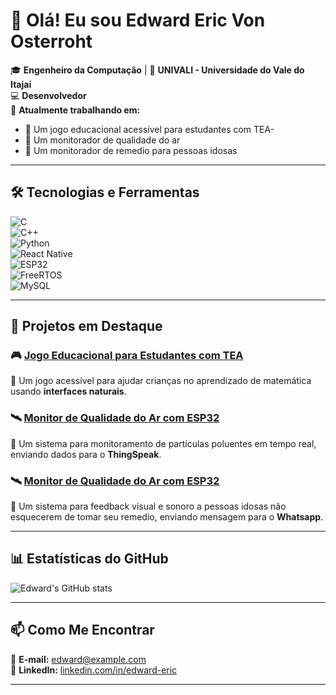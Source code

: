 # 👋 Olá! Eu sou Edward Eric Von Osterroht  

🎓 **Engenheiro da Computação** | 📍 **UNIVALI - Universidade do Vale do Itajaí**  
💻 **Desenvolvedor**  
🚀 **Atualmente trabalhando em:**  
- 🌱 Um jogo educacional acessível para estudantes com TEA- 
- 📡 Um monitorador de qualidade do ar
- 📡 Um monitorador de remedio para pessoas idosas

---
## 🛠️ Tecnologias e Ferramentas  

![C](https://img.shields.io/badge/C-00599C?style=for-the-badge&logo=c&logoColor=white)  
![C++](https://img.shields.io/badge/C++-00599C?style=for-the-badge&logo=cplusplus&logoColor=white)  
![Python](https://img.shields.io/badge/Python-3776AB?style=for-the-badge&logo=python&logoColor=white)  
![React Native](https://img.shields.io/badge/React_Native-20232A?style=for-the-badge&logo=react)  
![ESP32](https://img.shields.io/badge/ESP32-006CDE?style=for-the-badge&logo=espressif)  
![FreeRTOS](https://img.shields.io/badge/FreeRTOS-0085CA?style=for-the-badge&logo=freertos&logoColor=white)  
![MySQL](https://img.shields.io/badge/MySQL-4479A1?style=for-the-badge&logo=mysql&logoColor=white)

---

## 📌 Projetos em Destaque  

### 🎮 [Jogo Educacional para Estudantes com TEA](https://github.com/seu-usuario/jogo-educacional-tea)  
🧩 Um jogo acessível para ajudar crianças no aprendizado de matemática usando **interfaces naturais**.  

### 🛰️ [Monitor de Qualidade do Ar com ESP32](https://github.com/seu-usuario/monitor-ar-esp32)  
📡 Um sistema para monitoramento de partículas poluentes em tempo real, enviando dados para o **ThingSpeak**.  

### 🛰️ [Monitor de Qualidade do Ar com ESP32](https://github.com/seu-usuario/monitor-ar-esp32)  
📡 Um sistema para feedback visual e sonoro a pessoas idosas não esquecerem de tomar seu remedio, enviando mensagem para o **Whatsapp**.  

---

## 📊 Estatísticas do GitHub  

![Edward's GitHub stats](https://github-readme-stats.vercel.app/api?username=seu-usuario&show_icons=true&theme=radical)  

---

## 📫 Como Me Encontrar  

📧 **E-mail:** [edward@example.com](mailto:eric199703@hotmail.com)  
💼 **LinkedIn:** [linkedin.com/in/edward-eric](linkedin.com/in/edward-eric-von-osterroht-5539641a5)  

---
